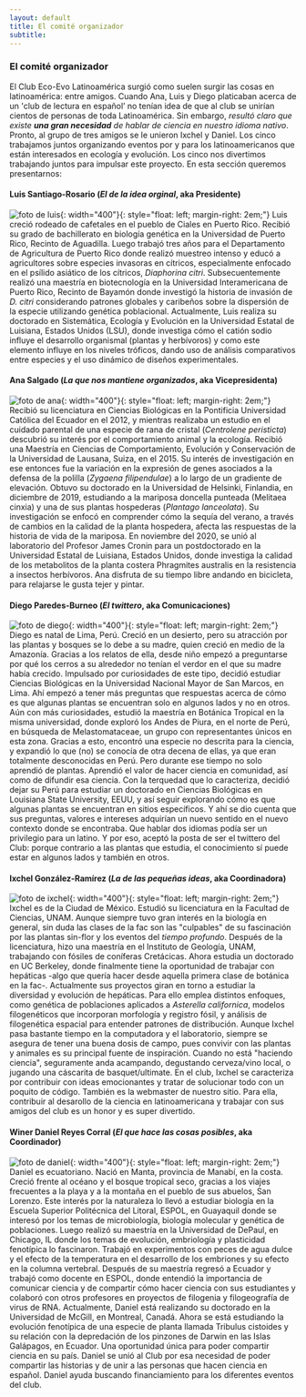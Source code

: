 ```yaml
---
layout: default
title: El comité organizador
subtitle:
---
```

### El comité organizador

El Club Eco-Evo Latinoamérica surgió como suelen surgir las cosas en latinoamérica: entre amigos. Cuando Ana, Luis y Diego platicaban acerca de un 'club de lectura en español’ no tenían idea de que al club se unirían cientos de personas de toda Latinoamérica.  Sin embargo, _resultó claro que existe **una gran necesidad** de hablar de ciencia en nuestro idioma nativo_. Pronto, al grupo de tres amigos se le unieron Ixchel y Daniel. Los cinco trabajamos juntos organizando eventos por y para los latinoamericanos que están interesados en ecología y evolución. Los cinco nos divertimos trabajando juntos para impulsar este proyecto. En esta sección queremos presentarnos:


#### Luis Santiago-Rosario (_El de la idea orginal_, aka Presidente)

![foto de luis](/assets/img/comite/foto_luis.jpg){: width="400"}{: style="float: left; margin-right: 2em;"}
Luis creció rodeado de cafetales en el pueblo de Ciales en Puerto Rico. Recibió su grado de bachillerato en biología genética en la Universidad de Puerto Rico, Recinto de Aguadilla. Luego trabajó tres años para el Departamento de Agricultura de Puerto Rico donde realizó muestreo intenso y educó a agricultores sobre especies invasoras en cítricos, especialmente enfocado en el psílido asiático de los cítricos, _Diaphorina citri_. Subsecuentemente realizó una maestría en biotecnología en la Universidad Interamericana de Puerto Rico, Recinto de Bayamón donde investigó la historia de invasión de _D. citri_ considerando patrones globales y caribeños sobre la dispersión de la especie utilizando genética poblacional. Actualmente, Luis realiza su doctorado en Sistemática, Ecología y Evolución en la Universidad Estatal de Luisiana, Estados Unidos (LSU), donde investiga cómo el catión sodio influye el desarrollo organismal (plantas y herbívoros) y como este elemento influye en los niveles tróficos, dando uso de análisis comparativos entre especies y el uso dinámico de diseños experimentales.

#### Ana Salgado (_La que nos mantiene organizados_, aka Vicepresidenta)

![foto de ana](/assets/img/comite/foto_ana.jpeg){: width="400"}{: style="float: left; margin-right: 2em;"}
Recibió su licenciatura en Ciencias Biológicas en la Pontificia Universidad Católica del Ecuador en el 2012, y mientras realizaba un estudio en el cuidado parental de una especie de rana de cristal (_Centrolene peristicta_) descubrió su interés por el comportamiento animal y la ecología. Recibió una Maestría en Ciencias de Comportamiento, Evolución y Conservación de la Universidad de Lausana, Suiza, en el 2015. Su interés de investigación en ese entonces fue la variación en la expresión de genes asociados a la defensa de la polilla (_Zygaena filipendulae_) a lo largo de un gradiente de elevación. Obtuvo su doctorado en la Universidad de Helsinki, Finlandia, en diciembre de 2019, estudiando a la mariposa doncella punteada (Melitaea cinxia) y una de sus plantas hospederas (_Plantago lanceolata_). Su investigación se enfocó en comprender cómo la sequía del verano, a través de cambios en la calidad de la planta hospedera, afecta las respuestas de la historia de vida de la mariposa. En noviembre del 2020, se unió al laboratorio del Profesor James Cronin para un postdoctorado en la Universidad Estatal de Luisiana, Estados Unidos, donde investiga la calidad de los metabolitos de la planta costera Phragmites australis en la resistencia a insectos herbívoros. Ana disfruta de su tiempo libre andando en bicicleta, para relajarse le gusta tejer y pintar.



#### Diego Paredes-Burneo (_El twittero_, aka Comunicaciones)

![foto de diego](/assets/img/comite/foto_diego.jpg){: width="400"}{: style="float: left; margin-right: 2em;"}
Diego es natal de Lima, Perú. Creció en un desierto, pero su atracción por las plantas y bosques se lo debe a su madre, quien creció en medio de la Amazonía. Gracias a los relatos de ella, desde niño empezó a preguntarse por qué los cerros a su alrededor no tenían el verdor en el que su madre había crecido. Impulsado por curiosidades de este tipo, decidió estudiar Ciencias Biológicas en la Universidad Nacional Mayor de San Marcos, en Lima. Ahí empezó a tener más preguntas que respuestas acerca de cómo es que algunas plantas se encuentran solo en algunos lados y no en otros. Aún con más curiosidades, estudió la maestría en Botánica Tropical en la misma universidad, donde exploró los Andes de Piura, en el norte de Perú, en búsqueda de Melastomataceae, un grupo con representantes únicos en esta zona. Gracias a esto, encontró una especie no descrita para la ciencia, y expandió lo que (no) se conocía de otra decena de ellas, ya que eran totalmente desconocidas en Perú. Pero durante ese tiempo no solo aprendió de plantas. Aprendió el valor de hacer ciencia en comunidad, así como de difundir esa ciencia. Con la terquedad que lo caracteriza, decidió dejar su Perú para estudiar un doctorado en Ciencias Biológicas en Louisiana State University, EEUU, y así seguir explorando cómo es que algunas plantas se encuentran en sitios específicos. Y ahí se dio cuenta que sus preguntas, valores e intereses adquirían un nuevo sentido en el nuevo contexto donde se encontraba. Que hablar dos idiomas podía ser un privilegio para un latino. Y por eso, aceptó la posta de ser el twittero del Club: porque contrario a las plantas que estudia, el conocimiento sí puede estar en algunos lados y también en otros.


#### Ixchel González-Ramírez (_La de las pequeñas ideas_, aka Coordinadora)

![foto de ixchel](/assets/img/comite/Ixchel.jpeg){: width="400"}{: style="float: left; margin-right: 2em;"}
Ixchel es de la Ciudad de México. Estudió su licenciatura en la Facultad de Ciencias, UNAM. Aunque siempre tuvo gran interés en la biología en general, sin duda las clases de la fac son las "culpables" de su fascinación por las plantas sin-flor y los eventos del _tiempo profundo_. Después de la licenciatura, hizo una maestría en el Instituto de Geología, UNAM, trabajando con fósiles de coníferas Cretácicas. Ahora estudia un doctorado en UC Berkeley, donde finalmente tiene la oportunidad de trabajar con hepáticas -algo que quería hacer desde aquella primera clase de botánica en la fac-. Actualmente sus proyectos giran en torno a estudiar la diversidad y evolución de hepáticas. Para ello emplea distintos enfoques, como genética de poblaciones aplicados a _Asterella californica_, modelos filogenéticos que incorporan morfología y registro fósil, y análisis de filogenética espacial para entender patrones de distribución. Aunque Ixchel pasa bastante tiempo en la computadora y el laboratorio, siempre se asegura de tener una buena dosis de campo, pues convivir con las plantas y animales es su principal fuente de inspiración. Cuando no está "haciendo ciencia", seguramente anda acampando, degustando cerveza/vino local, o jugando una cáscarita de basquet/ultimate. En el club, Ixchel se caracteriza por contribuir con ideas emocionantes y tratar de solucionar todo con un poquito de código. También es la webmaster de nuestro sitio. Para ella, contribuir al desarollo de la ciencia en latinoamericana y trabajar con sus amigos del club es un honor y es super divertido. 

#### Winer Daniel Reyes Corral (_El que hace las cosas posibles_, aka Coordinador)

![foto de daniel](/assets/img/comite/foto_daniel.jpg){: width="400"}{: style="float: left; margin-right: 2em;"}
Daniel es ecuatoriano. Nació en Manta, provincia de Manabí, en la costa. Creció frente al océano y el bosque tropical seco, gracias a los viajes frecuentes a la playa y a la montaña en el pueblo de sus abuelos, San Lorenzo.
Este interés por la naturaleza lo llevó a estudiar biología en la Escuela Superior Politécnica del Litoral, ESPOL, en Guayaquil donde se interesó por los temas de microbiología, biología molecular y genética de poblaciones. Luego realizó su maestría en la Universidad de DePaul, en Chicago, IL donde los temas de evolución, embriología y plasticidad fenotípica lo fascinaron. Trabajó en experimentos con peces de agua dulce y el efecto de la temperatura en el desarrollo de los embriones y su efecto en la columna vertebral. Después de su maestría regresó a Ecuador y trabajó como docente en ESPOL, donde entendió la importancia de comunicar ciencia y de compartir cómo hacer ciencia con sus estudiantes y colaboró con otros profesores en proyectos de filogenia y filogeografía de virus de RNA. Actualmente, Daniel está realizando su doctorado en la Universidad de McGill, en Montreal, Canadá. Ahora se está estudiando la evolución fenotípica de una especie de planta llamada Tribulus cistoides y su relación con la depredación de los pinzones de Darwin en las Islas Galápagos, en Ecuador. Una oportunidad única para poder compartir ciencia en su país.
Daniel se unió al Club por esa necesidad de poder compartir las historias y de unir a las personas que hacen ciencia en español. Daniel ayuda buscando financiamiento para los diferentes eventos del club.
